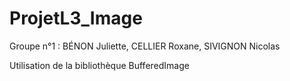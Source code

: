 # ProjetL3_Image
Groupe n°1 : BÉNON Juliette, CELLIER Roxane, SIVIGNON Nicolas

Utilisation de la bibliothèque BufferedImage
